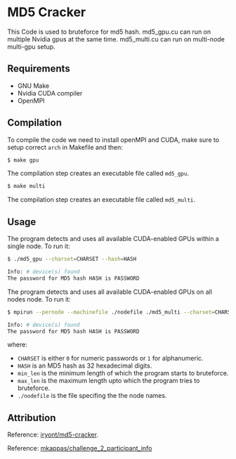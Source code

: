# MD5 Cracker

This Code is used to bruteforce for md5 hash. md5_gpu.cu can run on multiple Nvidia gpus at the same time. md5_multi.cu can run on multi-node multi-gpu setup.

## Requirements

* GNU Make
* Nvidia CUDA compiler
* OpenMPI

## Compilation

To compile the code we need to install openMPI and CUDA, make sure to setup correct `arch` in Makefile and then:

```bash
$ make gpu
```

The compilation step creates an executable file called `md5_gpu`.

```bash
$ make multi
```

The compilation step creates an executable file called `md5_multi`.

## Usage

The program detects and uses all available CUDA-enabled GPUs within a single node. To run it:

```bash
$ ./md5_gpu --charset=CHARSET --hash=HASH

Info: # device(s) found
The password for MD5 hash HASH is PASSWORD
```

The program detects and uses all available CUDA-enabled GPUs on all nodes node. To run it:

```bash
$ mpirun --pernode --machinefile ./nodefile ./md5_multi --charset=CHARSET --hash=HASH --min_len 5 

Info: # device(s) found
The password for MD5 hash HASH is PASSWORD
```

where:

* `CHARSET` is either `0` for numeric passwords or `1` for alphanumeric.
* `HASH` is an MD5 hash as 32 hexadecimal digits.
* `min_len` is the minimum length of which the program starts to bruteforce.
* `max_len` is the maximum length upto which the program tries to bruteforce.
* `./nodefile` is the file specifing the the node names.

## Attribution

Reference:  [iryont/md5-cracker](https://github.com/iryont/md5-cracker).

Reference: [mkappas/challenge_2_participant_info](https://github.com/mkappas/challenge_2_participant_info)
